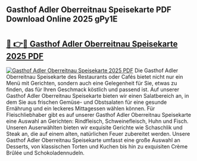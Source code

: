 ## Gasthof Adler Oberreitnau Speisekarte PDF Download Online 2025 gPy1E

# <h2><a href="http://gcef75.nevu.top/?p=Gasthof+Adler+Oberreitnau+Speisekarte">🔗 👉🔴 Gasthof Adler Oberreitnau Speisekarte 2025 PDF</a></h2>

[![Gasthof Adler Oberreitnau Speisekarte 2025 PDF](https://i.imgur.com/dBaPXMq.png)](http://gcef75.nevu.top/?p=Gasthof+Adler+Oberreitnau+Speisekarte)
Die Gasthof Adler Oberreitnau Speisekarte des Restaurants oder Cafés bietet nicht nur ein Menü mit Gerichten, sondern auch eine Gelegenheit für Sie, etwas zu finden, das für Ihren Geschmack köstlich und passend ist. Auf unserer Gasthof Adler Oberreitnau Speisekarte bieten wir einen Salatbereich an, in dem Sie aus frischen Gemüse- und Obstsalaten für eine gesunde Ernährung und ein leckeres Mittagessen wählen können. Für Fleischliebhaber gibt es auf unserer Gasthof Adler Oberreitnau Speisekarte eine Auswahl an Gerichten: Rindfleisch, Schweinefleisch, Huhn und Fisch. Unseren Auserwählten bieten wir exquisite Gerichte wie Schaschlik und Steak an, die auf einem alten, natürlichen Feuer zubereitet werden. Unsere Gasthof Adler Oberreitnau Speisekarte umfasst eine große Auswahl an Desserts, von klassischen Torten und Kuchen bis hin zu exquisiten Crème Brûlée und Schokoladennudeln.
